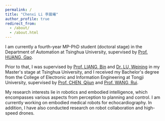 ```yaml
---
permalink: /
title: "Chenxi Li 李晨曦"
author_profile: true
redirect_from: 
  - /about/
  - /about.html
---
```


I am currently a fourth-year MP-PhD student (doctoral stage) in the Department of Automation at Tsinghua University, supervised by [Prof. HUANG, Gao](http://www.gaohuang.net/).

Prior to that, I was supervised by [Prof. LIANG, Bin](https://www.au.tsinghua.edu.cn/en/info/1096/3293.htm) and [Dr. LU, Weining](https://www.bnrist.tsinghua.edu.cn/info/1220/3908.htm) in my Master's stage at Tsinghua University,
and I received my Bachelor's degree from the College of Electronic and Information Engineering at Tongji University, supervised by [Prof. CHEN, Qijun](https://rail.tongji.edu.cn) and [Prof. WANG, Rui](https://see.tongji.edu.cn/info/1379/12428.htm).

My research interests lie in robotics and embodied intelligence, which encompasses various aspects from perception to planning and control. I am currently working on embodied medical robots for echocardiography. In addition, I have also conducted research on robot collaboration and high-speed drones.



